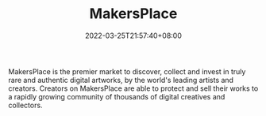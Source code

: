 ﻿---
weight: 
title: "MakersPlace"
description: "MakersPlace is the premier market to discover, collect and invest in truly rare and authentic digital artworks, by the world's leading artists and creators. Creators on MakersPlace are able to protect and sell their works to a rapidly growing community of thousands of digital creatives and collectors."
date: 2022-03-25T21:57:40+08:00
lastmod: 2022-03-25T16:45:40+08:00
draft: false
authors: ["Metabd"]
featuredImage: "140.webp"
link: "https://makersplace.com/"
tags: ["MakersPlace","交易所"]
categories: ["navigation"]
navigation: ["交易所"]
lightgallery: true
toc: true
pinned: false
recommend: false
recommend1: false
---
MakersPlace is the premier market to discover, collect and invest in truly rare and authentic digital artworks, by the world's leading artists and creators. Creators on MakersPlace are able to protect and sell their works to a rapidly growing community of thousands of digital creatives and collectors.
